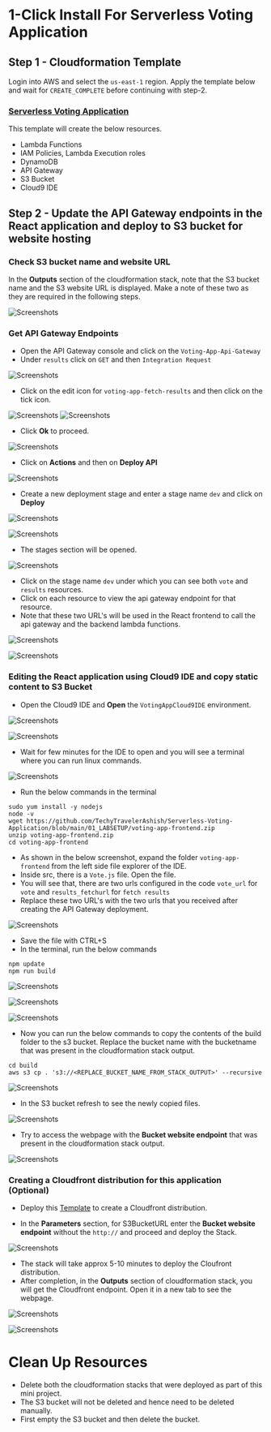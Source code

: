 
# 1-Click Install For Serverless Voting Application 

## Step 1 - Cloudformation Template

Login into AWS and select the `us-east-1` region. Apply the template below and wait for `CREATE_COMPLETE` before continuing with step-2.
### [Serverless Voting Application](https://console.aws.amazon.com/cloudformation/home?region=us-east-1#/stacks/create/review?templateURL=https://learn-cantrill-labs.s3.amazonaws.com/aws-serverless-voting-app/aws-serverless-voting-app.yaml&stackName=Serverless-Voting-App-Demo)

This template will create the below resources.
- Lambda Functions
- IAM Policies, Lambda Execution roles
- DynamoDB
- API Gateway
- S3 Bucket
- Cloud9 IDE

## Step 2 - Update the API Gateway endpoints in the React application and deploy to S3 bucket for website hosting

### Check S3 bucket name and website URL

In the **Outputs** section of the cloudformation stack, note that the S3 bucket name and the S3 website URL is displayed. Make a note of these two as they are required in the following steps.

![Screenshots](./Screenshots/1click/cfoutputs.png)

### Get API Gateway Endpoints

- Open the API Gateway console and click on the `Voting-App-Api-Gateway` 
- Under `results` click on `GET` and then `Integration Request`

![Screenshots](./Screenshots/1click/apigateway/b1.png)

- Click on the edit icon for `voting-app-fetch-results` and then click on the tick icon.

![Screenshots](./Screenshots/1click/apigateway/b2.png)
![Screenshots](./Screenshots/1click/apigateway/b3.png)

- Click **Ok** to proceed.

![Screenshots](./Screenshots/1click/apigateway/b4.png)

- Click on **Actions** and then on **Deploy API**

![Screenshots](./Screenshots/1click/apigateway/18.png)

- Create a new deployment stage and enter a stage name `dev` and click on **Deploy**

![Screenshots](./Screenshots/1click/apigateway/19.png)

![Screenshots](./Screenshots/1click/apigateway/20.png)

- The stages section will be opened.

![Screenshots](./Screenshots/1click/apigateway/21.png)

- Click on the stage name `dev` under which you can see both `vote` and `results` resources.
- Click on each resource to view the api gateway endpoint for that resource.
- Note that these two URL's will be used in the React frontend to call the api gateway and the backend lambda functions.

![Screenshots](./Screenshots/1click/apigateway/22.png)

![Screenshots](./Screenshots/1click/apigateway/23.png)

### Editing the React application using Cloud9 IDE and copy static content to S3 Bucket

- Open the Cloud9 IDE and **Open** the `VotingAppCloud9IDE` environment.

![Screenshots](./Screenshots/1click/cloud9/15.png)

![Screenshots](./Screenshots/1click/cloud9/16.png)

- Wait for few minutes for the IDE to open and you will see a terminal where you can run linux commands.

![Screenshots](./Screenshots/1click/cloud9/22.png)

- Run the below commands in the terminal

```
sudo yum install -y nodejs
node -v
wget https://github.com/TechyTravelerAshish/Serverless-Voting-Application/blob/main/01_LABSETUP/voting-app-frontend.zip
unzip voting-app-frontend.zip
cd voting-app-frontend
```

- As shown in the below screenshot, expand the folder `voting-app-frontend` from the left side file explorer of the IDE.
- Inside src, there is a `Vote.js` file. Open the file.
- You will see that, there are two urls configured in the code `vote_url` for `vote` and `results_fetchurl` for `fetch results`
- Replace these two URL's with the two urls that you received after creating the API Gateway deployment.

![Screenshots](./Screenshots/1click/cloud9/24.png)

- Save the file with CTRL+S
- In the terminal, run the below commands

```
npm update
npm run build
```

![Screenshots](./Screenshots/1click/cloud9/25.png)

![Screenshots](./Screenshots/1click/cloud9/26.png)

![Screenshots](./Screenshots/1click/cloud9/27.png)

- Now you can run the below commands to copy the contents of the build folder to the s3 bucket. Replace the bucket name with the bucketname that was present in the cloudformation stack output.

```
cd build
aws s3 cp . 's3://<REPLACE_BUCKET_NAME_FROM_STACK_OUTPUT>' --recursive
```

![Screenshots](./Screenshots/1click/cloud9/28.png)

- In the S3 bucket refresh to see the newly copied files.

![Screenshots](./Screenshots/1click/cloud9/29.png)

- Try to access the webpage with the **Bucket website endpoint** that was present in the cloudformation stack output.

![Screenshots](./Screenshots/1click/cloud9/30.png)

### Creating a Cloudfront distribution for this application (Optional)

- Deploy this [Template](https://console.aws.amazon.com/cloudformation/home?region=us-east-1#/stacks/create/review?templateURL=https://learn-cantrill-labs.s3.amazonaws.com/aws-serverless-voting-app/cloudfront.yaml&stackName=CDN-Serverless-Voting-App-Demo) to create a Cloudfront distribution.

- In the **Parameters** section, for S3BucketURL enter the **Bucket website endpoint** without the `http://` and proceed and deploy the Stack.

![Screenshots](./Screenshots/1click/cloudfront.png)

- The stack will take approx 5-10 minutes to deploy the Cloufront distribution.
- After completion, in the **Outputs** section of cloudformation stack, you will get the Cloudfront endpoint. Open it in a new tab to see the webpage.

![Screenshots](./Screenshots/1click/cloudfront2.png)

![Screenshots](./Screenshots/1click/cloudfront3.png)

# Clean Up Resources

- Delete both the cloudformation stacks that were deployed as part of this mini project.
- The S3 bucket will not be deleted and hence need to be deleted manually.
- First empty the S3 bucket and then delete the bucket.

